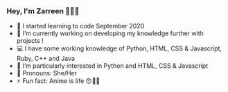 ### Hey, I'm Zarreen 🙋🏾‍♀️
- 🌱 I started learning to code September 2020 
- 🔭 I’m currently working on developing my knowledge further with projects !
- 💻 I have some working knowledge of Python, HTML, CSS & Javascript, Ruby, C++ and Java
- 🎉 I’m particularly interested in Python and HTML, CSS & Javascript
- 💖 Pronouns: She/Her 
- ⚡ Fun fact: Anime is life 😙✌🏾


<!--
**Zarreen-Davis/Zarreen-Davis** is a ✨ _special_ ✨ repository because its `README.md` (this file) appears on your GitHub profile.

